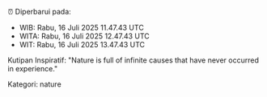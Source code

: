 ⏰ Diperbarui pada:
- WIB: Rabu, 16 Juli 2025 11.47.43 UTC
- WITA: Rabu, 16 Juli 2025 12.47.43 UTC
- WIT: Rabu, 16 Juli 2025 13.47.43 UTC

Kutipan Inspiratif:
"Nature is full of infinite causes that have never occurred in experience."


Kategori: nature

